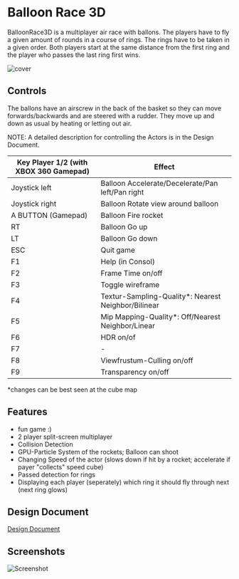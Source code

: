 # Balloon Race 3D

BalloonRace3D is a multiplayer air race with ballons. The players have to fly a given amount of rounds in a course of rings. The rings have to be taken in a given order. Both players start at the same distance from the first ring and the player who passes the last ring first wins.

![cover](https://github.com/ippon1/Balloon_Race_3D/blob/master/Screenshots/cover.png)

## Controls

The ballons have an airscrew in the back of the basket so they can move forwards/backwards and are steered with a rudder. They move up and down as usual by heating or letting out air.

NOTE: A detailed description for controlling the Actors is in the Design Document.

| Key Player 1/2 (with XBOX 360 Gamepad) | Effect |
|----------------------------------------|--------|
| Joystick left | Balloon Accelerate/Decelerate/Pan left/Pan right |
| Joystick right | Balloon Rotate view around balloon|
| A BUTTON (Gamepad) | Balloon Fire rocket |
| RT | Balloon Go up |
| LT | Balloon Go down |
| ESC | Quit game |
| F1 | Help (in Consol) |
| F2 | Frame Time on/off|
| F3 | Toggle wireframe |
| F4 | Textur-Sampling-Quality*: Nearest Neighbor/Bilinear |
| F5 | Mip Mapping-Quality*: Off/Nearest Neighbor/Linear|
| F6 | HDR on/of |
| F7 | - |
| F8 | Viewfrustum-Culling on/off |
| F9 | Transparency on/off|

*changes can be best seen at the cube map

## Features

   * fun game :)
   * 2 player split-screen multiplayer
   * Collision Detection
   * GPU-Particle System of the rockets; Balloon can shoot
   * Changing Speed of the actor (slows down if hit by a rocket; accelerate if payer "collects" speed cube)
   * Passed detection for rings
   * Displaying each player (seperately) which ring it should fly through next (next ring glows)
  
## Design Document
[Design Document](https://github.com/ippon1/Balloon_Race_3D/wiki/Design-Document)

## Screenshots
![Screenshot](https://raw.githubusercontent.com/ippon1/Balloon_Race_3D/master/Screenshot/balloonrace3dneu.jpg)